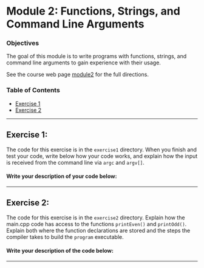 # Module 2: Functions, Strings, and Command Line Arguments


### Objectives

The goal of this module is to write programs with functions, strings, and command line arguments to gain experience with their usage. 

See the course web page [module2](https://cmsc240-s24.github.io/module/2) for the full directions.

### Table of Contents

* [Exercise 1](#exercise_1)
* [Exercise 2](#exercise_2)

---

## Exercise 1: <a class="anchor" id="exercise_1"></a>

The code for this exercise is in the `exercise1` directory. When you finish and test your code, write below how your code works, and explain how the input is received from the command line via `argc` and `argv[]`. 

#### Write your description of your code below:



---

## Exercise 2: <a class="anchor" id="exercise_2"></a>

The code for this exercise is in the `exercise2` directory. Explain how the main.cpp code has access to the functions `printEven()` and `printOdd()`.  Explain both where the function declarations are stored and the steps the compiler takes to build the `program` executable. 

#### Write your description of the code below:



---
